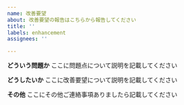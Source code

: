 ```yaml
---
name: 改善要望
about: 改善要望の報告はこちらから報告してください
title: ''
labels: enhancement
assignees: ''

---
```


**どういう問題か**
ここに問題点について説明を記載してください

**どうしたいか**
ここに改善要望について説明を記載してください

**その他**
ここにその他ご連絡事項ありましたら記載してください
